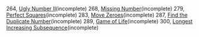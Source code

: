 264, [Ugly Number II](264/README.md)(incomplete)
268, [Missing Number](268/README.md)(incomplete)
279, [Perfect Squares](279/README.md)(incomplete)
283, [Move Zeroes](283/README.md)(incomplete)
287, [Find the Duplicate Number](287/README.md)(incomplete)
289, [Game of Life](289/README.md)(incomplete)
300, [Longest Increasing Subsequence](300/README.md)(incomplete)

